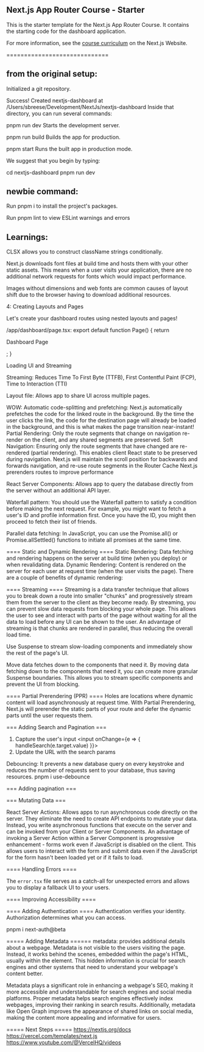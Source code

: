 ## Next.js App Router Course - Starter

This is the starter template for the Next.js App Router Course. It contains the starting code for the dashboard application.

For more information, see the [course curriculum](https://nextjs.org/learn) on the Next.js Website.

=============================

## from the original setup:

Initialized a git repository.

Success! Created nextjs-dashboard at /Users/sbreese/Development/NextJs/nextjs-dashboard
Inside that directory, you can run several commands:

pnpm run dev
Starts the development server.

pnpm run build
Builds the app for production.

pnpm start
Runs the built app in production mode.

We suggest that you begin by typing:

cd nextjs-dashboard
pnpm run dev

## newbie command:

Run pnpm i to install the project's packages.

Run pnpm lint to view ESLint warnings and errors

## Learnings:

CLSX allows you to construct className strings conditionally.

Next.js downloads font files at build time and hosts them with your other static assets. This means when a user visits your application, there are no additional network requests for fonts which would impact performance.

Images without dimensions and web fonts are common causes of layout shift due to the browser having to download additional resources.

4: Creating Layouts and Pages

Let's create your dashboard routes using nested layouts and pages!

/app/dashboard/page.tsx:
export default function Page() {
return <p>Dashboard Page</p>;
}

Loading UI and Streaming

Streaming: Reduces Time To First Byte (TTFB), First Contentful Paint (FCP), Time to Interaction (TTI)

Layout file: Allows app to share UI across multiple pages.

WOW:
Automatic code-splitting and prefetching:
Next.js automatically prefetches the code for the linked route in the background. By the time the user clicks the link, the code for the destination page will already be loaded in the background, and this is what makes the page transition near-instant!
Partial Rendering: Only the route segments that change on navigation re-render on the client, and any shared segments are preserved.
Soft Navigation: Ensuring only the route segments that have changed are re-rendered (partial rendering). This enables client React state to be preserved during navigation.
Next.js will maintain the scroll position for backwards and forwards navigation, and re-use route segments in the Router Cache
Next.js prerenders routes to improve performance

React Server Components: Allows app to query the database directly from the server without an additional API layer.

Waterfall pattern: You should use the Waterfall pattern to satisfy a condition before making the next request.
For example, you might want to fetch a user's ID and profile information first. Once you have the ID, you might then proceed to fetch their list of friends.

Parallel data fetching: In JavaScript, you can use the Promise.all() or Promise.allSettled() functions to initiate all promises at the same time.

==== Static and Dynamic Rendering ====
Static Rendering: Data fetching and rendering happens on the server at build time (when you deploy) or when revalidating data.
Dynamic Rendering: Content is rendered on the server for each user at request time (when the user visits the page). There are a couple of benefits of dynamic rendering:

==== Streaming ====
Streaming is a data transfer technique that allows you to break down a route into smaller "chunks" and progressively stream them from the server to the client as they become ready.
By streaming, you can prevent slow data requests from blocking your whole page. This allows the user to see and interact with parts of the page without waiting for all the data to load before any UI can be shown to the user.
An advantage of streaming is that chunks are rendered in parallel, thus reducing the overall load time.

Use Suspense to stream slow-loading components and immediately show the rest of the page's UI.

Move data fetches down to the components that need it.
By moving data fetching down to the components that need it, you can create more granular Suspense boundaries. This allows you to stream specific components and prevent the UI from blocking.

==== Partial Prerendering (PPR) ====
Holes are locations where dynamic content will load asynchronously at request time.
With Partial Prerendering, Next.js will prerender the static parts of your route and defer the dynamic parts until the user requests them.

=== Adding Search and Pagination ===

1. Capture the user's input
   <input onChange={e => {
   handleSearch(e.target.value)
   }}>
2. Update the URL with the search params

Debouncing: It prevents a new database query on every keystroke and reduces the number of requests sent to your database, thus saving resources.
pnpm i use-debounce

=== Adding pagination ===

=== Mutating Data ===

React Server Actions: Allows apps to run asynchronous code directly on the server. They eliminate the need to create API endpoints to mutate your data. Instead, you write asynchronous functions that execute on the server and can be invoked from your Client or Server Components.
An advantage of invoking a Server Action within a Server Component is progressive enhancement - forms work even if JavaScript is disabled on the client.
This allows users to interact with the form and submit data even if the JavaScript for the form hasn't been loaded yet or if it fails to load.

==== Handling Errors ====

The `error.tsx` file serves as a catch-all for unexpected errors and allows you to display a fallback UI to your users.

==== Improving Accessibility ====

==== Adding Authentication ====
Authentication verifies your identity. Authorization determines what you can access.

pnpm i next-auth@beta

===== Adding Metadata ======
metadata: provides additional details about a webpage. Metadata is not visible to the users visiting the page. Instead, it works behind the scenes, embedded within the page's HTML, usually within the <head> element. This hidden information is crucial for search engines and other systems that need to understand your webpage's content better.

Metadata plays a significant role in enhancing a webpage's SEO, making it more accessible and understandable for search engines and social media platforms. Proper metadata helps search engines effectively index webpages, improving their ranking in search results. Additionally, metadata like Open Graph improves the appearance of shared links on social media, making the content more appealing and informative for users.

===== Next Steps =====
https://nextjs.org/docs
https://vercel.com/templates/next.js
https://www.youtube.com/@VercelHQ/videos
